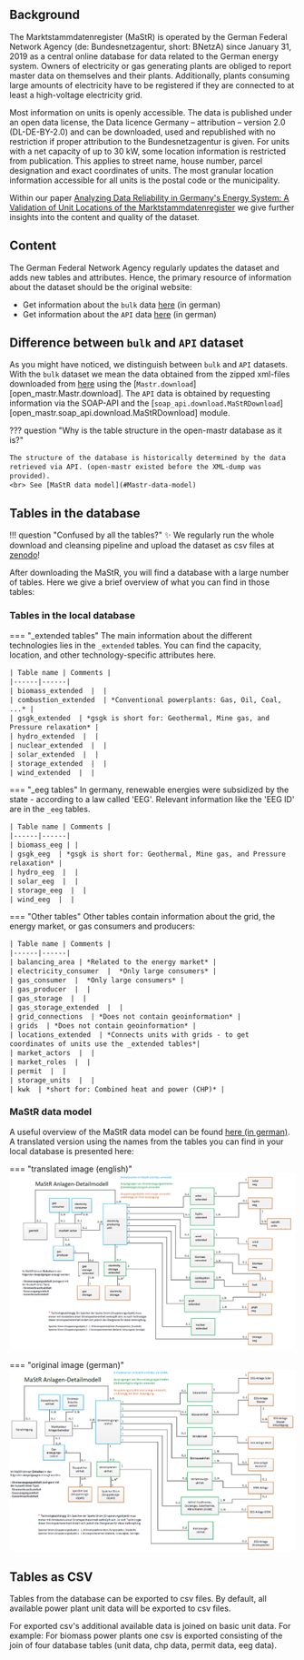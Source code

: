 ## Background

The Marktstammdatenregister (MaStR) is operated by the German Federal Network Agency (de: Bundesnetzagentur, short: BNetzA) since January 31, 2019 as a central online database for data related to the German energy system. Owners of electricity or gas generating plants are obliged to report master data on themselves and their plants. Additionally, plants consuming large amounts of electricity have to be registered if they are connected to at least a high-voltage electricity grid.

Most information on units is openly accessible. The data is published under an open data license, the Data licence Germany – attribution – version 2.0 (DL-DE-BY-2.0) and can be downloaded, used and republished with no restriction if proper attribution to the Bundesnetzagentur is given.
For units with a net capacity of up to 30 kW, some location information is restricted from publication. This applies to street name, house number, parcel designation and exact coordinates of units. The most granular location information accessible for all units is the postal code or the municipality.

Within our paper [Analyzing Data Reliability in Germany's Energy System: A Validation of Unit Locations of the Marktstammdatenregister](https://arxiv.org/abs/2304.10581) we give further insights into the content and quality of the dataset.

## Content

The German Federal Network Agency regularly updates the dataset and adds new tables and attributes. Hence, the primary resource of information about the dataset should be the original website:

* Get information about the `bulk` data [here](https://www.marktstammdatenregister.de/MaStR/Datendownload) (in german)
* Get information about the `API` data [here](https://www.marktstammdatenregister.de/MaStRHilfe/subpages/webdienst.html) (in german)

## Difference between `bulk` and `API` dataset

As you might have noticed, we distinguish between `bulk` and `API` datasets. With the `bulk` dataset we mean the data obtained from the zipped xml-files downloaded from [here](https://www.marktstammdatenregister.de/MaStR/Datendownload) using the [`Mastr.download`][open_mastr.Mastr.download]. The `API` data is obtained by requesting information via the SOAP-API and the [`soap_api.download.MaStRDownload`][open_mastr.soap_api.download.MaStRDownload] module.

??? question "Why is the table structure in the open-mastr database as it is?"

    The structure of the database is historically determined by the data retrieved via API. (open-mastr existed before the XML-dump was provided).
    <br> See [MaStR data model](#Mastr-data-model)


## Tables in the database

!!! question "Confused by all the tables?"
    :sparkles: We regularly run the whole download and cleansing pipeline and upload the dataset as csv files at [zenodo](https://doi.org/10.5281/zenodo.6807425)! 

After downloading the MaStR, you will find a database with a large number of tables. Here we give a brief overview of what you can find in those tables:

### Tables in the local database


=== "_extended tables"
    The main information about the different technologies lies in the `_extended` tables. You can find the capacity, location, and other technology-specific attributes here.

    | Table name | Comments |
    |------|------| 
    | biomass_extended  |  |
    | combustion_extended  | *Conventional powerplants: Gas, Oil, Coal, ...* |  
    | gsgk_extended  | *gsgk is short for: Geothermal, Mine gas, and Pressure relaxation* |
    | hydro_extended  |  |
    | nuclear_extended  |  | 
    | solar_extended  |  |
    | storage_extended  |  | 
    | wind_extended  |  |

=== "_eeg tables"
    In germany, renewable energies were subsidized by the state - according to a law called 'EEG'. Relevant information like the 'EEG ID' are in the `_eeg` tables.

    | Table name | Comments |
    |------|------| 
    | biomass_eeg | |
    | gsgk_eeg  | *gsgk is short for: Geothermal, Mine gas, and Pressure relaxation* |
    | hydro_eeg  |  |
    | solar_eeg  |  |
    | storage_eeg  |  | 
    | wind_eeg  |  |

=== "Other tables"
    Other tables contain information about the grid, the energy market, or gas consumers and producers:

    | Table name | Comments |
    |------|------| 
    | balancing_area | *Related to the energy market* |
    | electricity_consumer  |  *Only large consumers* |
    | gas_consumer  |  *Only large consumers* |
    | gas_producer  |  |
    | gas_storage  |  |
    | gas_storage_extended  |  |
    | grid_connections  | *Does not contain geoinformation* |
    | grids  | *Does not contain geoinformation* |
    | locations_extended  | *Connects units with grids - to get coordinates of units use the _extended tables*|
    | market_actors  |  |
    | market_roles  |  |
    | permit  |  |
    | storage_units  |  |
    | kwk  | *short for: Combined heat and power (CHP)* |

### MaStR data model
A useful overview of the MaStR data model can be found [here (in german)](https://www.marktstammdatenregister.de/MaStRHilfe/files/webdienst/Objektmodell%20-%20Fachliche%20Ansicht%20V1.2.0.pdf). A translated version using the names from the tables you can find in your local database is presented here: 

=== "translated image (english)"
    ![Data model of the MaStR](images/DetailAnlagen_english.PNG)

=== "original image (german)"
    ![Data model of the MaStR](images/DetailAnlagenModellMaStR.png)


## Tables as CSV

Tables from the database can be exported to csv files. By default, all available power plant unit data will be exported
to csv files. 

For exported csv's additional available data is joined on basic unit data. For example: For biomass power plants one csv
is exported consisting of the join of four database tables (unit data, chp data, permit data, eeg data).
